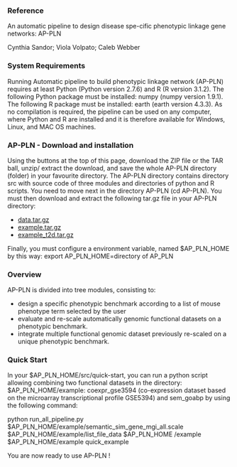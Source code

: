 
### Reference

An automatic pipeline to design disease spe-cific phenotypic linkage gene networks: AP-PLN

Cynthia Sandor; Viola Volpato; Caleb Webber

### System Requirements

Running Automatic pipeline to build phenotypic linkage network (AP-PLN) requires at least Python (Python version 2.7.6) and R (R version 3.1.2). 
The following Python package must be installed: numpy (numpy version 1.9.1).
The following R package must be installed: earth (earth version 4.3.3).
As no compilation is required, the pipeline can be used on any computer, where Python and R are installed and it is therefore available for Windows, Linux, and MAC OS machines. 

### AP-PLN - Download and installation

Using the buttons at the top of this page, download the ZIP file or the TAR ball, unzip/ extract the download, and save the whole AP-PLN directory (folder) in your favourite directory. The AP-PLN  directory contains directory src with source code of three modules and directories of python and R scripts. 
You need to move next in the directory AP-PLN (cd AP-PLN). 
You must then download and extract the following tar.gz file in your AP-PLN directory:

* [data.tar.gz](http://wwwfgu.anat.ox.ac.uk/downloads/compbio_projects/CW016_SANDOR_AP_PLN/data.tar.gz)
* [example.tar.gz](http://wwwfgu.anat.ox.ac.uk/downloads/compbio_projects/CW016_SANDOR_AP_PLN/example.tar.gz)
* [example_t2d.tar.gz](http://wwwfgu.anat.ox.ac.uk/downloads/compbio_projects/CW016_SANDOR_AP_PLN/example_t2d.tar.gz)

Finally, you must configure a environment variable, named $AP_PLN_HOME by this way: export AP_PLN_HOME=directory of AP_PLN


### Overview

AP-PLN is divided into tree modules, consisting to:

* design a specific phenotypic benchmark according to a list of mouse phenotype term selected by the user 
* evaluate and re-scale automatically genomic functional datasets on a phenotypic benchmark. 
* integrate multiple functional genomic dataset previously re-scaled on a unique phenotypic benchmark. 


### Quick Start

In your $AP_PLN_HOME/src/quick-start, you can run a python script allowing combining two functional datasets in the directory: $AP_PLN_HOME/example: coexpr_gse3594 (co-expression dataset based on the microarray transcriptional profile GSE5394) and sem_goabp by using the following command:

python run_all_pipeline.py $AP_PLN_HOME/example/semantic_sim_gene_mgi_all.scale $AP_PLN_HOME/example/list_file_data $AP_PLN_HOME /example $AP_PLN_HOME/example quick_example


You are now ready to use AP-PLN !

